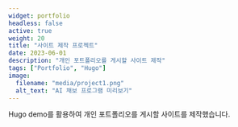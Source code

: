 ```yaml
---
widget: portfolio
headless: false
active: true
weight: 20
title: "사이트 제작 프로젝트"
date: 2023-06-01
description: "개인 포트폴리오를 게시할 사이트 제작"
tags: ["Portfolio", "Hugo"]
image:
  filename: "media/project1.png"
  alt_text: "AI 채보 프로그램 미리보기"
---
```


Hugo demo를 활용하여 개인 포트폴리오를 게시할 사이트를 제작했습니다.
